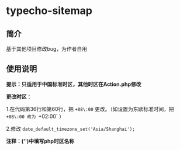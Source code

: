 # typecho-sitemap
## 简介
基于其他项目修改bug，为作者自用
## 使用说明
**提示：只适用于中国标准时区，其他时区在Action.php修改**

**更改时区**：

1.在代码第36行和第60行，把 `+08\:00` 更改。（如设置为东欧标准时间，把 `+08\:00 改为 `+02\:00` ）

2.修改 `date_default_timezone_set('Asia/Shanghai');` 

**注释：('')中填写php时区名称**
